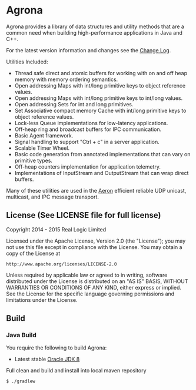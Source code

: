 Agrona
======

Agrona provides a library of data structures and utility methods that are a common need when building high-performance 
applications in Java and C++.

For the latest version information and changes see the [Change Log](https://github.com/real-logic/Agrona/wiki/Change-Log). 

Utilities Included:

* Thread safe direct and atomic buffers for working with on and off heap memory with memory ordering semantics.
* Open addressing Maps with int/long primitive keys to object reference values.
* Open addressing Maps with int/long primitive keys to int/long values.
* Open addressing Sets for int and long primitives.
* Set Associative compact memory Cache with int/long primitive keys to object reference values.
* Lock-less Queue implementations for low-latency applications.
* Off-heap ring and broadcast buffers for IPC communication.
* Basic Agent framework.
* Signal handling to support "Ctrl + c" in a server application.
* Scalable Timer Wheel.
* Basic code generation from annotated implementations that can vary on primitive types.
* Off-heap counters implementation for application telemetry.
* Implementations of InputStream and OutputStream that can wrap direct buffers.

Many of these utilities are used in the [Aeron](https://github.com/real-logic/Aeron) 
efficient reliable UDP unicast, multicast, and IPC message transport.

License (See LICENSE file for full license)
-------------------------------------------
Copyright 2014 - 2015 Real Logic Limited

Licensed under the Apache License, Version 2.0 (the "License");
you may not use this file except in compliance with the License.
You may obtain a copy of the License at

    http://www.apache.org/licenses/LICENSE-2.0

Unless required by applicable law or agreed to in writing, software
distributed under the License is distributed on an "AS IS" BASIS,
WITHOUT WARRANTIES OR CONDITIONS OF ANY KIND, either express or implied.
See the License for the specific language governing permissions and
limitations under the License.

Build
-----

### Java Build

You require the following to build Agrona:

* Latest stable [Oracle JDK 8](http://www.oracle.com/technetwork/java/)

Full clean and build and install into local maven repository

    $ ./gradlew
